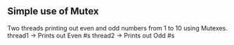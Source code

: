 ## Simple use of Mutex
Two threads printing out even and odd numbers from 1 to 10 using Mutexes.
thread1 -> Prints out Even #s
thread2 -> Prints out Odd #s
